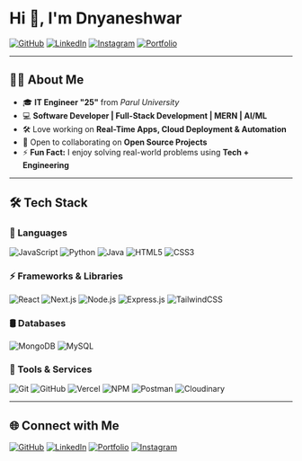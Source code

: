 # Hi 👋, I'm Dnyaneshwar



[![GitHub](https://img.shields.io/badge/GitHub-000?style=for-the-badge&logo=github&logoColor=white)](https://github.com/Dnyaneshwar1050)
[![LinkedIn](https://img.shields.io/badge/LinkedIn-0A66C2?style=for-the-badge&logo=linkedin&logoColor=white)](https://www.linkedin.com/in/dnyaneshwar-nalawade-2360902b7/)
[![Instagram](https://img.shields.io/badge/Instagram-E4405F?style=for-the-badge&logo=instagram&logoColor=white)](https://www.instagram.com/dnyaneshwar.20)
[![Portfolio](https://img.shields.io/badge/Portfolio-000000?style=for-the-badge&logo=vercel&logoColor=white)](https://portfolio-new-fxdg.onrender.com/)

---

## 👨‍💻 About Me

- 🎓 **IT Engineer "25"** from *Parul University*  
- 💻 **Software Developer | Full-Stack Development | MERN | AI/ML**    
- 🛠️ Love working on **Real-Time Apps, Cloud Deployment & Automation**  
- 🤝 Open to collaborating on **Open Source Projects**  
- ⚡ **Fun Fact:** I enjoy solving real-world problems using **Tech + Engineering**

---

## 🛠️ Tech Stack

### 🚀 Languages
![JavaScript](https://img.shields.io/badge/-JavaScript-F7DF1E?style=for-the-badge&logo=javascript&logoColor=black)
![Python](https://img.shields.io/badge/-Python-3776AB?style=for-the-badge&logo=python&logoColor=white)
![Java](https://img.shields.io/badge/-Java-007396?style=for-the-badge&logo=java&logoColor=white)
![HTML5](https://img.shields.io/badge/-HTML5-E34F26?style=for-the-badge&logo=html5&logoColor=white)
![CSS3](https://img.shields.io/badge/-CSS3-1572B6?style=for-the-badge&logo=css3)

### ⚡ Frameworks & Libraries
![React](https://img.shields.io/badge/-React-61DAFB?style=for-the-badge&logo=react&logoColor=black)
![Next.js](https://img.shields.io/badge/-Next.js-000000?style=for-the-badge&logo=nextdotjs)
![Node.js](https://img.shields.io/badge/-Node.js-339933?style=for-the-badge&logo=nodedotjs&logoColor=white)
![Express.js](https://img.shields.io/badge/-Express.js-000000?style=for-the-badge&logo=express)
![TailwindCSS](https://img.shields.io/badge/-Tailwind%20CSS-38B2AC?style=for-the-badge&logo=tailwindcss&logoColor=white)

### 🛢️ Databases
![MongoDB](https://img.shields.io/badge/-MongoDB-47A248?style=for-the-badge&logo=mongodb&logoColor=white)
![MySQL](https://img.shields.io/badge/-MySQL-4479A1?style=for-the-badge&logo=mysql&logoColor=white)

### 🧰 Tools & Services
![Git](https://img.shields.io/badge/-Git-F05032?style=for-the-badge&logo=git&logoColor=white)
![GitHub](https://img.shields.io/badge/-GitHub-181717?style=for-the-badge&logo=github)
![Vercel](https://img.shields.io/badge/-Vercel-000000?style=for-the-badge&logo=vercel&logoColor=white)
![NPM](https://img.shields.io/badge/-NPM-CB3837?style=for-the-badge&logo=npm&logoColor=white)
![Postman](https://img.shields.io/badge/-Postman-FF6C37?style=for-the-badge&logo=postman&logoColor=white)
![Cloudinary](https://img.shields.io/badge/-Cloudinary-3448C5?style=for-the-badge&logo=cloudinary&logoColor=white)

---

## 🌐 Connect with Me
[![GitHub](https://img.shields.io/badge/GitHub-000?style=for-the-badge&logo=github&logoColor=white)](https://github.com/Dnyaneshwar1050)
[![LinkedIn](https://img.shields.io/badge/LinkedIn-0A66C2?style=for-the-badge&logo=linkedin&logoColor=white)](https://www.linkedin.com/in/dnyaneshwar-nalawade-2360902b7/)
[![Portfolio](https://img.shields.io/badge/Portfolio-000000?style=for-the-badge&logo=vercel&logoColor=white)](https://portfolio-new-fxdg.onrender.com/)
[![Instagram](https://img.shields.io/badge/Instagram-E4405F?style=for-the-badge&logo=instagram&logoColor=white)](https://www.instagram.com/dnyaneshwar.20)
